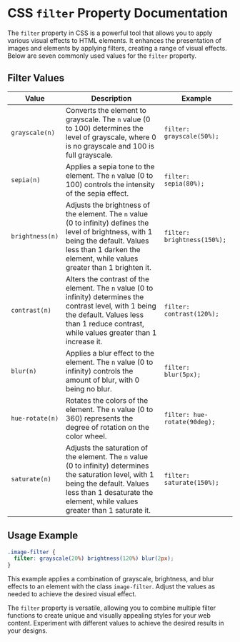 # CSS `filter` Property Documentation

The `filter` property in CSS is a powerful tool that allows you to apply various visual effects to HTML elements. It enhances the presentation of images and elements by applying filters, creating a range of visual effects. Below are seven commonly used values for the `filter` property.

## Filter Values

| Value           | Description                                                                                                                                                                                                         | Example                      |
| --------------- | ------------------------------------------------------------------------------------------------------------------------------------------------------------------------------------------------------------------- | ---------------------------- |
| `grayscale(n)`  | Converts the element to grayscale. The `n` value (0 to 100) determines the level of grayscale, where 0 is no grayscale and 100 is full grayscale.                                                                   | `filter: grayscale(50%);`    |
| `sepia(n)`      | Applies a sepia tone to the element. The `n` value (0 to 100) controls the intensity of the sepia effect.                                                                                                           | `filter: sepia(80%);`        |
| `brightness(n)` | Adjusts the brightness of the element. The `n` value (0 to infinity) defines the level of brightness, with 1 being the default. Values less than 1 darken the element, while values greater than 1 brighten it.     | `filter: brightness(150%);`  |
| `contrast(n)`   | Alters the contrast of the element. The `n` value (0 to infinity) determines the contrast level, with 1 being the default. Values less than 1 reduce contrast, while values greater than 1 increase it.             | `filter: contrast(120%);`    |
| `blur(n)`       | Applies a blur effect to the element. The `n` value (0 to infinity) controls the amount of blur, with 0 being no blur.                                                                                              | `filter: blur(5px);`         |
| `hue-rotate(n)` | Rotates the colors of the element. The `n` value (0 to 360) represents the degree of rotation on the color wheel.                                                                                                   | `filter: hue-rotate(90deg);` |
| `saturate(n)`   | Adjusts the saturation of the element. The `n` value (0 to infinity) determines the saturation level, with 1 being the default. Values less than 1 desaturate the element, while values greater than 1 saturate it. | `filter: saturate(150%);`    |

## Usage Example

```css
.image-filter {
  filter: grayscale(20%) brightness(120%) blur(2px);
}
```

This example applies a combination of grayscale, brightness, and blur effects to an element with the class `image-filter`. Adjust the values as needed to achieve the desired visual effect.

The `filter` property is versatile, allowing you to combine multiple filter functions to create unique and visually appealing styles for your web content. Experiment with different values to achieve the desired results in your designs.
